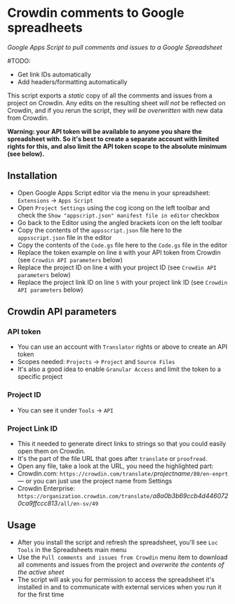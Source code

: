 # Crowdin comments to Google spreadheets
*Google Apps Script to pull comments and issues to a Google Spreadsheet*

#TODO:
- Get link IDs automatically
- Add headers/formatting automatically

This script exports a *static* copy of all the comments and issues from a project on Crowdin. Any edits on the resulting sheet *will not* be reflected on Crowdin, and if you rerun the script, they *will be overwritten* with new data from Crowdin.

**Warning: your API token will be available to anyone you share the spreadsheet with. So it's best to create a separate account with limited rights for this, and also limit the API token scope to the absolute minimum (see below).**

## Installation
- Open Google Apps Script editor via the menu in your spreadsheet: `Extensions` → `Apps Script`
- Open `Project Settings` using the cog icong on the left toolbar and check the `Show "appscript.json" manifest file in editor` checkbox
- Go back to the Editor using the angled brackets icon on the left toolbar
- Copy the contents of the `appsscript.json` file here to the `appsscript.json` file in the editor
- Copy the contents of the `Code.gs` file here to the `Code.gs` file in the editor
- Replace the token example on line `8` with your API token from Crowdin (see `Crowdin API parameters` below)
- Replace the project ID on line `4` with your project ID (see `Crowdin API parameters` below)
- Replace the project link ID on line `5` with your project link ID (see `Crowdin API parameters` below)

## Crowdin API parameters
### API token
- You can use an account with `Translator` rights or above to create an API token
- Scopes needed: `Projects` → `Project` and `Source Files`
- It's also a good idea to enable `Granular Access` and limit the token to a specific project
### Project ID
- You can see it under `Tools` → `API`
### Project Link ID
- This it needed to generate direct links to strings so that you could easily open them on Crowdin.
- It's the part of the file URL that goes after `translate` or `proofread`.
- Open any file, take a look at the URL, you need the highlighted part:
- Crowdin.com: `https://crowdin.com/translate/`*projectname*`/80/en-enprt` — or you can just use the project name from Settings
- Crowdin Enterprise: `https://organization.crowdin.com/translate/`*a8a0b3b69ccb4d4460720ca9ffccc813*`/all/en-sv/49`

## Usage
- After you install the script and refresh the spreadsheet, you'll see `Loc Tools` in the Spreadsheets main menu
- Use the `Pull comments and issues from Crowdin` menu item to download all comments and issues from the project and *overwrite the contents of the active sheet*
- The script will ask you for permission to access the spreadsheet it's installed in and to communicate with external services when you run it for the first time
